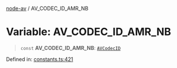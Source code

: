 [node-av](../globals.md) / AV\_CODEC\_ID\_AMR\_NB

# Variable: AV\_CODEC\_ID\_AMR\_NB

> `const` **AV\_CODEC\_ID\_AMR\_NB**: [`AVCodecID`](../type-aliases/AVCodecID.md)

Defined in: [constants.ts:421](https://github.com/seydx/av/blob/f8631fc881b394300b1479f511d55cf1c370a87f/src/constants/constants.ts#L421)
